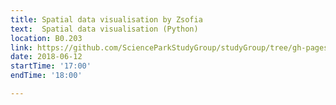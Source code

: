 ```yaml
---
title: Spatial data visualisation by Zsofia
text:  Spatial data visualisation (Python)
location: B0.203
link: https://github.com/ScienceParkStudyGroup/studyGroup/tree/gh-pages/lessons/20180612_Spatial_data_Visualisation/
date: 2018-06-12
startTime: '17:00'
endTime: '18:00'

---
```


